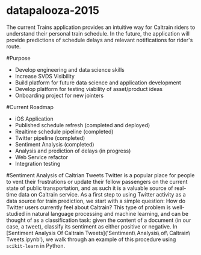# datapalooza-2015

The current Trains application provides an intuitive way for Caltrain riders to understand their personal train schedule. In the future, the application will provide predictions of schedule delays and relevant notifications for rider's route.

#Purpose 

- Develop engineering and data science skills
- Increase SVDS Visibility
- Build platform for future data science and application development
- Develop platform for testing viability of asset/product ideas
- Onboarding project for new jointers

#Current Roadmap
- iOS Application
- Published schedule refresh (completed and deployed)
- Realtime schedule pipeline (completed)
- Twitter pipeline (completed)
- Sentiment Analysis (completed)
- Analysis and prediction of delays (in progress)
- Web Service refactor
- Integration testing

#Sentiment Analysis of Caltrian Tweets
Twitter is a popular place for people to vent their frustrations or update their fellow passengers on the current state of public transportation, and as such it is a  valuable source of real-time data on Caltrain service. As a first step to using Twitter activity as a data source for train prediction, we start with a simple question: How do Twitter users currently feel about Caltrain?
This type of problem is well-studied in natural language processing and machine learning, and can be thought of as a classification task: given the content of a document (in our case, a tweet), classify its sentiment as either positive or negative. In [Sentiment Analysis Of Caltrain Tweets]('Sentiment\ Analysis\ of\ Caltrain\ Tweets.ipynb'), we walk through an example of this procedure using `scikit-learn` in Python.